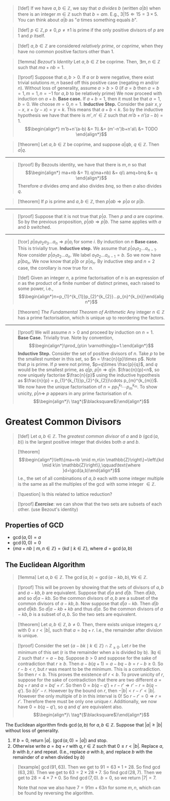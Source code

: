>[!def]
>If we have $a,b\in \mathbb{Z}$, we say that $a$ *divides* $b$ (written $a|b$) when there is an integer $m\in \mathbb{Z}$ such that $b = am$.
>E.g., $3|15 \Leftarrow 15=3\times 5$.
>You can think about $a|b$ as "$a$ times something equals $b$".

>[!def]
>$p\in \mathbb{Z},p\ne 0,p\ne \pm 1$ is prime if the only positive divisors of $p$ are 1 and $p$ itself.

>[!def]
>$a,b\in \mathbb{Z}$ are considered *relatively prime*, or *coprime*, when they have no common positive factors other than 1.

>[!lemma] 
>*Bezout's Identity*
>Let $a,b\in \mathbb{Z}$ be coprime. Then,
>$\exists m,n\in \mathbb{Z}$ such that $ma+nb=1$.

>[!proof]
>Suppose that $a,b>0$. If $a$ or $b$ were negative, there exist trivial solutions $m,n$ based off this positive case (negating $m$ and/or $n$).
>Without loss of generality, assume $a>b>0$ (if $a=b$ then $a=b=1, m=1,n=-1$ for $a,b$ to be relatively prime)
>We now proceed with induction on $a+b$.
>**Base case.**
>If $a+b=1$, then it must be that $a=1,b=0$. We choose $m=0,n=1$.
>**Inductive Step.**
>Consider the pair $x,y-x,\ x+(y-x)=y=k$. This means that $a+b<k$. So by the inductive hypothesis we have that there is $m',n'\in \mathbb{Z}$ such that $m'b+n'(a-b)=1$.
>$$\begin{align*}
m'b+n'(a-b) &= 1\\
&= (m'-n')b+n'a\\
&= 
TODO
\end{align*}$$

>[!theorem]
>Let $a,b\in \mathbb{Z}$ be coprime, and suppose $a|qb,\ q\in \mathbb{Z}$.
>Then $a|q$.
---
>[!proof]
>By Bezouts identity, we have that there is $m,n$ so that
>$$\begin{align*}
ma+nb &= 1\\
q(ma+nb) &= q\\
amq+bnq &= q
\end{align*}$$
>Therefore $a$ divides $amq$ and also divides $bnq$, so then $a$ also divides $q$.

>[!theorem]
>If $p$ is prime and $a,b\in \mathbb{Z}$, then $p|ab\Rightarrow p|a\text{ or } p|b$.
---
>[!proof]
>Suppose that it is not true that $p|a$. Then $p$ and $a$ are coprime. So by the previous proposition, $p|ab \Rightarrow p|b$. The same applies with $a$ and $b$ switched.
>$$\tag*{$\blacksquare$}$$
---
>[!cor]
>$p|a_{1}a_{2}a_{3}...a_{n}\Rightarrow p|a_{i}\text{ for some }i.$
>By induction on $n$
>**Base case.**
>This is trivially true.
>**Inductive step.**
>We assume that $p|a_{1}a_{2}...a_{n-1}$.
>Now consider $p|a_{1}a_{2}...a_{n}$. We label $a_{1}a_{2}...a_{n-1}=b$.
>So we now have $p|ba_{n}$. We now know that $p|b$ or $p|a_{n}$. By inductive step and $n=2$ case, the corollary is now true for $n$.
>$$\tag*{$\blacksquare$}$$

>[!def]
>Given an integer $n$, a prime factorisation of $n$ is an expression of $n$ as the product of a finite number of distinct primes, each raised to some power, i.e.,
>$$\begin{align*}n=p_{1}^{k_{1}}p_{2}^{k_{2}}...p_{n}^{k_{n}}\end{align*}$$

>[!theorem]
>*The Fundamental Theorem of Arithmetic*
>Any integer $n\in \mathbb{Z}$ has a prime factorisation, which is unique up to reordering the factors.
---
>[!proof]
>We will assume $n>0$ and proceed by induction on $n=1$.
>**Base Case.**
>Trivially true.
>Note by convention,
>$$\begin{align*}\prod_{p\in \varnothing}p=1.\end{align*}$$
>**Inductive Step.**
>Consider the set of positive divisors of $n$.
>Take $p$ to be the smallest number in this set, so $n = \frac{n}{p}\times p$.
>Note that $p$ is prime. If $p$ were not prime, $p=q\times \frac{p}{q}$, and $q$ would be the smallest prime, as $q|p,\ p|n \Rightarrow q|n$.
>$\frac{n}{p}<n$, so now uniquely factorise $\frac{n}{p}$ using the inductive hypothesis as $\frac{n}{p} = p_{1}^{k_{1}}p_{2}^{k_{2}}\cdots p_{m}^{k_{m}}$. We now have the unique factorisation of $n = pp_{1}^{k_{1}}\cdots p_{m}^{k_{m}}$.
>To show unicity, $p|n \Rightarrow$ $p$ appears in any prime factorisation of $n$.
>$$\begin{align*}\ \tag*{$\blacksquare$}\end{align*}$$

# Greatest Common Divisors
>[!def]
>Let $a,b\in \mathbb{Z}$. The *greatest common divisor* of $a$ and $b$ ($\gcd(a,b)$) is the largest positive integer that divides both $a$ and $b$.

>[!theorem]
>$$\begin{align*}\left\{ma+nb \mid m,n\in \mathbb{Z}\right\}=\left\{kd \mid k\in \mathbb{Z}\right\},\qquad\text{where }d=\gcd(a,b)\end{align*}$$
>I.e., the set of all combinations of $a,b$ each with some integer multiple is the same as all the multiples of the $\gcd$ with some integer $\in \mathbb{Z}$.

>[!question]
>Is this related to lattice reduction?

>[!proof]
>***Exercise***: we can show that the two sets are subsets of each other.
>(use Bezout's identity)
## Properties of GCD
- $\gcd(a,0)=a$
- $\gcd(0,0)=0$
- $\left\{ma+nb \mid m,n\in \mathbb{Z}\right\}=\left\{kd \mid k\in \mathbb{Z}\right\},\ \text{where }d=\gcd(a,b)$

## The Euclidean Algorithm
>[!lemma]
>Let $a,b\in \mathbb{Z}$. The $\gcd(a,b)=\gcd(a-kb,b), \forall k\in\mathbb{Z}$.

>[!proof]
>This will be proven by showing that the sets of divisors of $a,b$ and $a-kb,b$ are equivalent.
>Suppose that $d|a$ and $d|b$. Then $d|kb$, and so $d|a-kb$. So the common divisors of $a,b$ are a subset of the common divisors of $a-kb,b$.
>Now suppose that $d|a-kb$. Then $d|b$ and $d|kb$. So $d|a-kb+kb$ and thus $d|a$. So the common divisors of $a-kb,b$ is a subset of $a,b$.
>So the two sets are equivalent.

>[!theorem]
>Let $a,b\in \mathbb{Z}$, $b\ne 0$.
>Then, there exists unique integers $q,r$ with $0\le r<|b|$, such that $a=bq+r$.
>I.e., the remainder after division is unique.

>[!proof]
>Consider the set $\left\{a-bk \mid k\in \mathbb{Z}\right\}\cap \mathbb{Z}_{\ge 0}$.
>Let $r$ be the minimum of this set (r is the remainder when a is divided by b).
>$\exists q\in \mathbb{Z}$ such that $r = a-bq$.
>Suppose $b>0$ and suppose for the sake of contradiction that $r\ge b$. Then $a-b(q+1)=a-bq-b=r-b\ge 0$. So $r-b<r$, but $r$ was meant to be the minimum. This is a contradiction.
>So then $r<b$. This proves the existence of $r<b$.
>To prove unicity of $r$, suppose for the sake of contradiction that there are two different $a=bq+r$ and $a=bq'+r'$.
>So then $0 = b(q-q')+r-r'\Rightarrow r'-r = b(q-q')$. So $b|r'-r$. However by the bound on $r$, then $-|b|<r-r'<|b|$. However the only multiple of $b$ in this interval is 0! So $r-r'=0\Rightarrow r=r'$.
>Therefore there must be only one unique $r$.
>Additionally, we now have $0=b(q-q')$, so $q$ and $q'$ are equivalent also.
>$$\begin{align*}\ \tag*{$\blacksquare$}\end{align*}$$

The Euclidean algorithm finds $\gcd(a,b)$ for $a,b\in \mathbb{Z}$.
Suppose that $|a|\ge |b|$ without loss of generality.
1. If $b=0$, return $|a|$. ($\gcd(a,0)=|a|$) and stop.
2. Otherwise write $a=bq+r$ with $q,r\in \mathbb{Z}$ such that $0\le r < |b|$. Replace $a,b$ with $b,r$ and repeat. (I.e., replace $a$ with $b$, and replace $b$ with the remainder of $a$ when divided by $b$)

>[!example]
>$\gcd(91, 63)$.
>Then we get to $91=63\times 1 + 28$. So find $\gcd(63, 28)$.
>Then we get to $63 = 2\times 28 + 7$. So find $\gcd(28, 7)$.
>Then we get to $28 = 4\times 7+0$. So find $\gcd(7, 0)$.
>$b=0$, so we return $|7|=7$.
>
>Note that now we also have $7 = 91m + 63n$ for some $m,n$, which can be found by reversing the algorithm.

